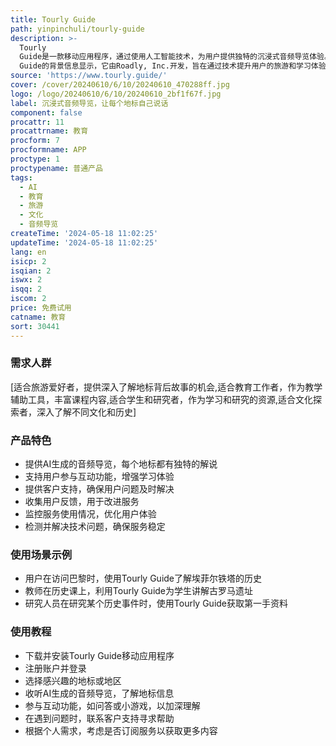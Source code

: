 ```yaml
---
title: Tourly Guide
path: yinpinchuli/tourly-guide
description: >-
  Tourly
  Guide是一款移动应用程序，通过使用人工智能技术，为用户提供独特的沉浸式音频导览体验。它允许用户在探索地标时，通过AI生成的音频指南获得深入的了解和教育。该产品的主要优点包括个性化的导览内容、用户友好的界面设计以及对教育和文化探索的重视。Tourly
  Guide的背景信息显示，它由Roadly, Inc.开发，旨在通过技术提升用户的旅游和学习体验。
source: 'https://www.tourly.guide/'
cover: /cover/20240610/6/10/20240610_470288ff.jpg
logo: /logo/20240610/6/10/20240610_2bf1f67f.jpg
label: 沉浸式音频导览，让每个地标自己说话
component: false
procattr: 11
procattrname: 教育
procform: 7
procformname: APP
proctype: 1
proctypename: 普通产品
tags:
  - AI
  - 教育
  - 旅游
  - 文化
  - 音频导览
createTime: '2024-05-18 11:02:25'
updateTime: '2024-05-18 11:02:25'
lang: en
isicp: 2
isqian: 2
iswx: 2
isqq: 2
iscom: 2
price: 免费试用
catname: 教育
sort: 30441
---
```




### 需求人群
[适合旅游爱好者，提供深入了解地标背后故事的机会,适合教育工作者，作为教学辅助工具，丰富课程内容,适合学生和研究者，作为学习和研究的资源,适合文化探索者，深入了解不同文化和历史]

### 产品特色
* 提供AI生成的音频导览，每个地标都有独特的解说
* 支持用户参与互动功能，增强学习体验
* 提供客户支持，确保用户问题及时解决
* 收集用户反馈，用于改进服务
* 监控服务使用情况，优化用户体验
* 检测并解决技术问题，确保服务稳定

### 使用场景示例
* 用户在访问巴黎时，使用Tourly Guide了解埃菲尔铁塔的历史
* 教师在历史课上，利用Tourly Guide为学生讲解古罗马遗址
* 研究人员在研究某个历史事件时，使用Tourly Guide获取第一手资料

### 使用教程
* 下载并安装Tourly Guide移动应用程序
* 注册账户并登录
* 选择感兴趣的地标或地区
* 收听AI生成的音频导览，了解地标信息
* 参与互动功能，如问答或小游戏，以加深理解
* 在遇到问题时，联系客户支持寻求帮助
* 根据个人需求，考虑是否订阅服务以获取更多内容

  
